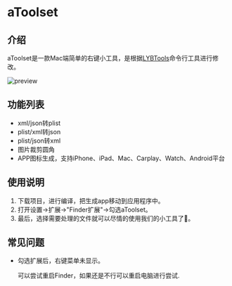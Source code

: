 # aToolset
## 介绍

aToolset是一款Mac端简单的右键小工具，是根据[LYBTools](https://github.com/liyb93/LYBTools.git)命令行工具进行修改。

![preview](https://raw.githubusercontent.com/liyb93/aToolset/master/preview.png)

## 功能列表

- xml/json转plist
- plist/xml转json
- plist/json转xml
- 图片裁剪圆角
- APP图标生成，支持iPhone、iPad、Mac、Carplay、Watch、Android平台

## 使用说明

1. 下载项目，进行编译，把生成app移动到应用程序中。
2. 打开设置->扩展->"Finder扩展"->勾选aToolset。
3. 最后，选择需要处理的文件就可以尽情的使用我们的小工具了🥳。

## 常见问题

- 勾选扩展后，右键菜单未显示。

  可以尝试重启Finder，如果还是不行可以重启电脑进行尝试.

  
